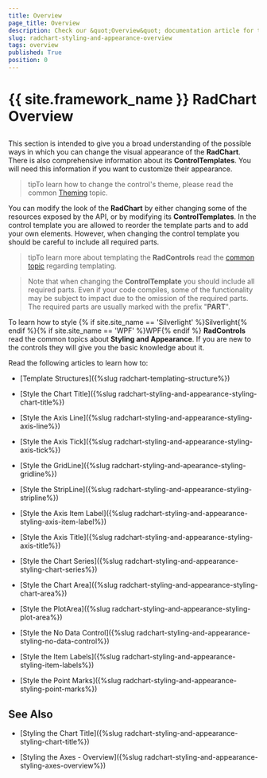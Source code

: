 ```yaml
---
title: Overview
page_title: Overview
description: Check our &quot;Overview&quot; documentation article for the RadChart {{ site.framework_name }} control.
slug: radchart-styling-and-appearance-overview
tags: overview
published: True
position: 0
---
```


# {{ site.framework_name }} RadChart Overview



## 

This section is intended to give you a broad understanding of the possible ways in which you can change the visual appearance of the __RadChart__. There is also comprehensive information about its __ControlTemplates__. You will need this information if you want to customize their appearance.

>tipTo learn how to change the control's theme, please read the common [Theming](http://www.telerik.com/help/silverlight/common-styling-apperance-setting-theme.html) topic.

You can modify the look of the __RadChart__ by either changing some of the resources exposed by the API, or by modifying its __ControlTemplates__. In the control template you are allowed to reorder the template parts and to add your own elements. However, when changing the control template you should be careful to include all required parts.

>tipTo learn more about templating the __RadControls__ read the [common topic](http://www.telerik.com/help/silverlight/common-styling-appearance-edit-control-templates-blend.html) regarding templating.

>Note that when changing the __ControlTemplate__ you should include all required parts. Even if your code compiles, some of the functionality may be subject to impact due to the omission of the required parts. The required parts are usually marked with the prefix "__PART__".

To learn how to style {% if site.site_name == 'Silverlight' %}Silverlight{% endif %}{% if site.site_name == 'WPF' %}WPF{% endif %} __RadControls__ read the common topics about __Styling and Appearance__. If you are new to the controls they will give you the basic knowledge about it.

Read the following articles to learn how to:

* [Template Structures]({%slug radchart-templating-structure%})

* [Style the Chart Title]({%slug radchart-styling-and-appearance-styling-chart-title%})

* [Style the Axis Line]({%slug radchart-styling-and-appearance-styling-axis-line%})

* [Style the Axis Tick]({%slug radchart-styling-and-appearance-styling-axis-tick%})

* [Style the GridLine]({%slug radchart-styling-and-apearance-styling-gridline%})

* [Style the StripLine]({%slug radchart-styling-and-appearance-styling-stripline%})

* [Style the Axis Item Label]({%slug radchart-styling-and-appearance-styling-axis-item-label%})

* [Style the Axis Title]({%slug radchart-styling-and-appearance-styling-axis-title%})

* [Style the Chart Series]({%slug radchart-styling-and-appearance-styling-chart-series%})

* [Style the Chart Area]({%slug radchart-styling-and-appearance-styling-chart-area%})

* [Style the PlotArea]({%slug radchart-styling-and-appearance-styling-plot-area%})

* [Style the No Data Control]({%slug radchart-styling-and-appearance-styling-no-data-control%})

* [Style the Item Labels]({%slug radchart-styling-and-appearance-styling-item-labels%})

* [Style the Point Marks]({%slug radchart-styling-and-appearance-styling-point-marks%})

## See Also

 * [Styling the Chart Title]({%slug radchart-styling-and-appearance-styling-chart-title%})

 * [Styling the Axes - Overview]({%slug radchart-styling-and-appearance-styling-axes-overview%})
